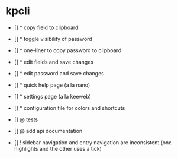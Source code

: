 # kpcli


- [] * copy field to clipboard
- [] * toggle visibility of password
- [] * one-liner to copy password to clipboard
- [] * edit fields and save changes
- [] * edit password and save changes
- [] * quick help page (a la nano)
- [] * settings page (a la keeweb)
- [] * configuration file for colors and shortcuts


- [] @ tests
- [] @ add api documentation

- [] ! sidebar navigation and entry navigation are inconsistent (one highlights and the other uses a tick)

